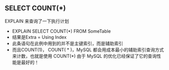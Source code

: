 ## SELECT COUNT(*) 

EXPLAIN 来查询了一下执行计划

- EXPLAIN SELECT COUNT(*) FROM SomeTable
- 结果是Extra = Using Index
- 此条语句在此例中用到的并不是主键索引，而是辅助索引
- 而且COUNT(1)， COUNT( * )，MySQL 都会用成本最小的辅助索引查询方式来计数，也就是使用 COUNT(*) 由于 MySQL 的优化已经保证了它的查询性能是最好的！